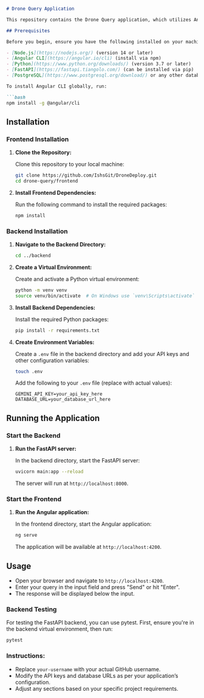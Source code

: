 

```markdown
# Drone Query Application

This repository contains the Drone Query application, which utilizes Angular for the frontend and FastAPI for the backend.

## Prerequisites

Before you begin, ensure you have the following installed on your machine:

- [Node.js](https://nodejs.org/) (version 14 or later)
- [Angular CLI](https://angular.io/cli) (install via npm)
- [Python](https://www.python.org/downloads/) (version 3.7 or later)
- [FastAPI](https://fastapi.tiangolo.com/) (can be installed via pip)
- [PostgreSQL](https://www.postgresql.org/download/) or any other database you wish to use (optional, based on your application needs)

To install Angular CLI globally, run:

```bash
npm install -g @angular/cli
```

## Installation

### Frontend Installation

1. **Clone the Repository:**

   Clone this repository to your local machine:

   ```bash
   git clone https://github.com/IshsGit/DroneDeploy.git
   cd drone-query/frontend
   ```

2. **Install Frontend Dependencies:**

   Run the following command to install the required packages:

   ```bash
   npm install
   ```

### Backend Installation

1. **Navigate to the Backend Directory:**

   ```bash
   cd ../backend
   ```

2. **Create a Virtual Environment:**

   Create and activate a Python virtual environment:

   ```bash
   python -m venv venv
   source venv/bin/activate  # On Windows use `venv\Scripts\activate`
   ```

3. **Install Backend Dependencies:**

   Install the required Python packages:

   ```bash
   pip install -r requirements.txt
   ```

4. **Create Environment Variables:**

   Create a `.env` file in the backend directory and add your API keys and other configuration variables:

   ```bash
   touch .env
   ```

   Add the following to your `.env` file (replace with actual values):

   ```plaintext
   GEMINI_API_KEY=your_api_key_here
   DATABASE_URL=your_database_url_here
   ```

## Running the Application

### Start the Backend

1. **Run the FastAPI server:**

   In the backend directory, start the FastAPI server:

   ```bash
   uvicorn main:app --reload
   ```

   The server will run at `http://localhost:8000`.

### Start the Frontend

1. **Run the Angular application:**

   In the frontend directory, start the Angular application:

   ```bash
   ng serve
   ```

   The application will be available at `http://localhost:4200`.

## Usage

- Open your browser and navigate to `http://localhost:4200`.
- Enter your query in the input field and press "Send" or hit "Enter".
- The response will be displayed below the input.


### Backend Testing

For testing the FastAPI backend, you can use pytest. First, ensure you're in the backend virtual environment, then run:

```bash
pytest
```

### Instructions:
- Replace `your-username` with your actual GitHub username.
- Modify the API keys and database URLs as per your application’s configuration.
- Adjust any sections based on your specific project requirements.

